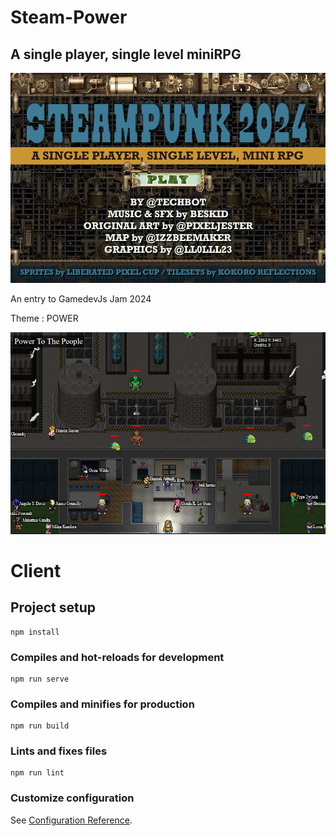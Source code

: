 <h1>Steam-Power</h1>
<h2>A single player, single level miniRPG </h2>

![Steam-Power](https://raw.githubusercontent.com/EMC23/Steam-Power/master/images/start.png)

An entry to GamedevJs Jam 2024

Theme : POWER

![Steam-Power](https://raw.githubusercontent.com/EMC23/Steam-Power/master/images/Screenshot001.png)

# Client

## Project setup

```
npm install
```

### Compiles and hot-reloads for development

```
npm run serve
```

### Compiles and minifies for production

```
npm run build
```

### Lints and fixes files

```
npm run lint
```

### Customize configuration

See [Configuration Reference](https://cli.vuejs.org/config/).

